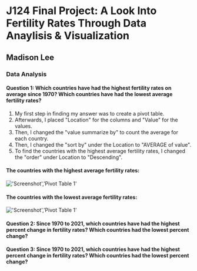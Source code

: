 # J124 Final Project: A Look Into Fertility Rates Through Data Anaylisis & Visualization 
## Madison Lee
### Data Analysis 
#### **Question 1: Which countries have had the highest fertility rates on average since 1970? Which countries have had the lowest average fertility rates?**
1. My first step in finding my answer was to create a pivot table.
2. Afterwards, I placed "Location" for the columns and "Value" for the values.
3. Then, I changed the "value summarize by" to count the average for each country.
4. Then, I changed the "sort by" under the Location to "AVERAGE of value". 
5. To find the countries with the highest average fertility rates, I changed the "order" under Location to "Descending".
#### The countries with the highest average fertility rates:
!['Screenshot','Pivot Table 1'](/1.1.jpg)
#### The countries with the lowest average fertility rates:
!['Screenshot','Pivot Table 1'](/1.2.jpg)
#### **Question 2: Since 1970 to 2021, which countries have had the highest percent change in fertility rates? Which countries had the lowest percent change?**
#### **Question 3: Since 1970 to 2021, which countries have had the highest percent change in fertility rates? Which countries had the lowest percent change?**
#####
